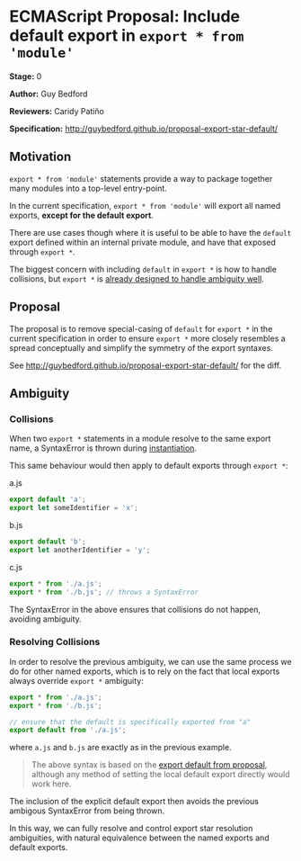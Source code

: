 # ECMAScript Proposal: Include default export in `export * from 'module'`

**Stage:** 0

**Author:** Guy Bedford

**Reviewers:** Caridy Patiño

**Specification:** http://guybedford.github.io/proposal-export-star-default/

## Motivation

`export * from 'module'` statements provide a way to package together many modules into
a top-level entry-point.

In the current specification, `export * from 'module'` will export all named exports, **except for
the default export**.

There are use cases though where it is useful to be able to have the `default` export defined within
an internal private module, and have that exposed through `export *`.

The biggest concern with including `default` in `export *` is how to handle collisions, but `export *`
is [already designed to handle ambiguity well](#ambiguity).

## Proposal

The proposal is to remove special-casing of `default` for `export *` in the current specification
in order to ensure `export *` more closely resembles a spread conceptually and simplify the symmetry of the export syntaxes.

See http://guybedford.github.io/proposal-export-star-default/ for the diff.

## Ambiguity

### Collisions

When two `export *` statements in a module resolve to the same export name, a SyntaxError is thrown during [instantiation](http://www.ecma-international.org/ecma-262/6.0/#sec-moduledeclarationinstantiation).

This same behaviour would then apply to default exports through `export *`:

a.js
```javascript
export default 'a';
export let someIdentifier = 'x';
```
b.js
```javascript
export default 'b';
export let anotherIdentifier = 'y';
```

c.js
```javascript
export * from './a.js';
export * from './b.js'; // throws a SyntaxError
```

The SyntaxError in the above ensures that collisions do not happen, avoiding ambiguity.

### Resolving Collisions

In order to resolve the previous ambiguity, we can use the same process we do for
other named exports, which is to rely on the fact that local exports always
override `export *` ambiguity:

```javascript
export * from './a.js';
export * from './b.js';

// ensure that the default is specifically exported from "a"
export default from './a.js';
```

where `a.js` and `b.js` are exactly as in the previous example.

> The above syntax is based on the [export default from proposal](https://github.com/leebyron/ecmascript-export-default-from),
although any method of setting the local default export directly would work here.

The inclusion of the explicit default export then avoids the previous ambigous SyntaxError from being thrown.

In this way, we can fully resolve and control export star resolution ambiguities, with natural equivalence between the named exports
and default exports.
